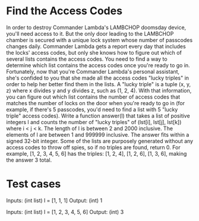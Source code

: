 Find the Access Codes
===========================

In order to destroy Commander Lambda's LAMBCHOP doomsday device, you'll need
access to it. But the only door leading to the LAMBCHOP chamber is secured with
a unique lock system whose number of passcodes changes daily. Commander Lambda
gets a report every day that includes the locks' access codes, but only she
knows how to figure out which of several lists contains the access codes. You
need to find a way to determine which list contains the access codes once
you're ready to go in.
Fortunately, now that you're Commander Lambda's personal assistant, she's
confided to you that she made all the access codes "lucky triples" in order to
help her better find them in the lists. A "lucky triple" is a tuple (x, y, z)
where x divides y and y divides z, such as (1, 2, 4). With that information,
you can figure out which list contains the number of access codes that matches
the number of locks on the door when you're ready to go in (for example, if
there's 5 passcodes, you'd need to find a list with 5 "lucky triple" access
codes).
Write a function answer(l) that takes a list of positive integers l and counts
the number of "lucky triples" of (lst[i], lst[j], lst[k]) where i < j < k.
The length of l is between 2 and 2000 inclusive.  The elements of l are between
1 and 999999 inclusive.  The answer fits within a signed 32-bit integer. Some
of the lists are purposely generated without any access codes to throw off
spies, so if no triples are found, return 0.
For example, [1, 2, 3, 4, 5, 6] has the triples: [1, 2, 4], [1, 2, 6],
[1, 3, 6], making the answer 3 total.

Test cases
==========

Inputs:
    (int list) l = [1, 1, 1]
Output:
    (int) 1

Inputs:
    (int list) l = [1, 2, 3, 4, 5, 6]
Output:
    (int) 3